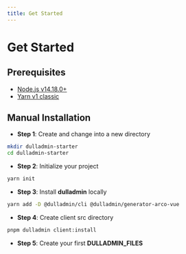 ```yaml
---
title: Get Started
---
```


# Get Started

## Prerequisites

- [Node.js v14.18.0+](https://nodejs.org/)
- [Yarn v1 classic](https://classic.yarnpkg.com/en/)

## Manual Installation

- **Step 1**: Create and change into a new directory

```bash
mkdir dulladmin-starter
cd dulladmin-starter
```

- **Step 2**: Initialize your project

```bash
yarn init
```

- **Step 3**: Install **dulladmin** locally

```bash
yarn add -D @dulladmin/cli @dulladmin/generator-arco-vue
```

- **Step 4**: Create client src directory

```bash
pnpm dulladmin client:install
```

- **Step 5**: Create your first **DULLADMIN_FILES**

